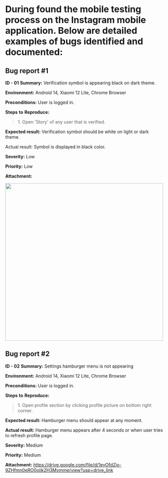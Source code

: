 # During found the mobile testing process on the Instagram mobile application. Below are detailed examples of bugs identified and documented:

## Bug report #1
**ID - 01**
**Summary:** Verification symbol is appearing black on dark theme.

**Environment:** Android 14, Xiaomi 12 Lite, Chrome Browser

**Preconditions:** User is logged in.

**Steps** **to** **Reproduce:**

> 1\. Open 'Story' of any user that is verified.

**Expected result:** Verification symbol should be white on light or dark theme.

Actual result: Symbol is displayed in black color.

**Severity:** Low

**Priority:** Low

**Attachment:**

<img src="https://github.com/user-attachments/assets/3c3708bd-84c3-4f4f-926b-3612a3f538a7" height="500">

## Bug report #2
**ID - 02**
**Summary:** Settings hamburger menu is not appearing

**Environment:** Android 14, Xiaomi 12 Lite, Chrome Browser

**Preconditions:** User is logged in.

**Steps** **to** **Reproduce:**
> 1\. Open profile section by clicking profile picture on bottom right corner.

**Expected result:** Hamburger menu should appear at any moment.

**Actual result:** Hamburger menu appears after 4 seconds or when user tries to refresh profile page.

**Severity:** Medium

**Priority:** Medium

**Attachment:**
https://drive.google.com/file/d/1eyOfdZjo-9ZHfmn0eRO0ojjk2H3Mvmme/view?usp=drive_link




